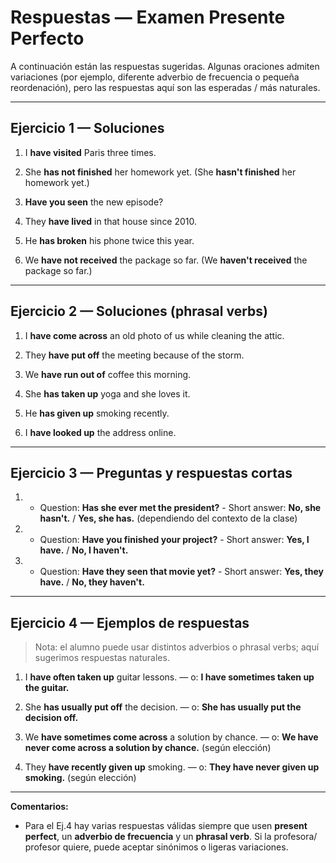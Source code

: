 # Respuestas — Examen Presente Perfecto

A continuación están las respuestas sugeridas. Algunas oraciones admiten variaciones (por ejemplo, diferente adverbio de frecuencia o pequeña reordenación), pero las respuestas aquí son las esperadas / más naturales.

---

## Ejercicio 1 — Soluciones

1. I **have visited** Paris three times.

2. She **has not finished** her homework yet. (She **hasn't finished** her homework yet.)

3. **Have you seen** the new episode?

4. They **have lived** in that house since 2010.

5. He **has broken** his phone twice this year.

6. We **have not received** the package so far. (We **haven't received** the package so far.)

---

## Ejercicio 2 — Soluciones (phrasal verbs)

1. I **have come across** an old photo of us while cleaning the attic.

2. They **have put off** the meeting because of the storm.

3. We **have run out of** coffee this morning.

4. She **has taken up** yoga and she loves it.

5. He **has given up** smoking recently.

6. I **have looked up** the address online.

---

## Ejercicio 3 — Preguntas y respuestas cortas

1. - Question: **Has she ever met the president?** - Short answer: **No, she hasn't.** / **Yes, she has.** (dependiendo del contexto de la clase)

2. - Question: **Have you finished your project?** - Short answer: **Yes, I have.** / **No, I haven't.**

3. - Question: **Have they seen that movie yet?** - Short answer: **Yes, they have.** / **No, they haven't.**

---

## Ejercicio 4 — Ejemplos de respuestas

> Nota: el alumno puede usar distintos adverbios o phrasal verbs; aquí sugerimos respuestas naturales.

1. I **have often taken up** guitar lessons. — o: **I have sometimes taken up the guitar.**

2. She **has usually put off** the decision. — o: **She has usually put the decision off.**

3. We **have sometimes come across** a solution by chance. — o: **We have never come across a solution by chance.** (según elección)

4. They **have recently given up** smoking. — o: **They have never given up smoking.** (según elección)

---

**Comentarios:**

- Para el Ej.4 hay varias respuestas válidas siempre que usen **present perfect**, un **adverbio de frecuencia** y un **phrasal verb**. Si la profesora/ profesor quiere, puede aceptar sinónimos o ligeras variaciones.
